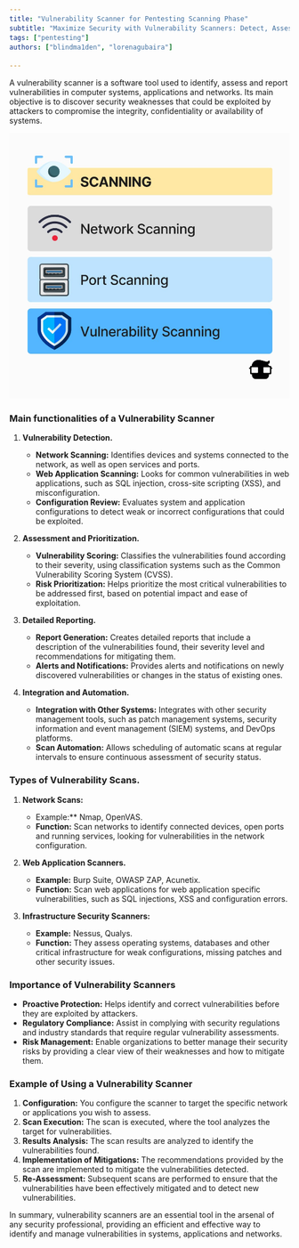 ```yaml
---
title: "Vulnerability Scanner for Pentesting Scanning Phase"
subtitle: "Maximize Security with Vulnerability Scanners: Detect, Assess, Prioritize Threats in Systems, Applications, and Networks."
tags: ["pentesting"]
authors: ["blindma1den", "lorenagubaira"]

---
```


A vulnerability scanner is a software tool used to identify, assess and report vulnerabilities in computer systems, applications and networks. Its main objective is to discover security weaknesses that could be exploited by attackers to compromise the integrity, confidentiality or availability of systems.

![Vulnerability Scanner](https://github.com/4GeeksAcademy/cybersecurity-syllabus/blob/main/assets/scanning.png?raw=true)

### Main functionalities of a Vulnerability Scanner

1. **Vulnerability Detection.**
   - **Network Scanning:** Identifies devices and systems connected to the network, as well as open services and ports.
   - **Web Application Scanning:** Looks for common vulnerabilities in web applications, such as SQL injection, cross-site scripting (XSS), and misconfiguration.
   - **Configuration Review:** Evaluates system and application configurations to detect weak or incorrect configurations that could be exploited.

2. **Assessment and Prioritization.**
   - **Vulnerability Scoring:** Classifies the vulnerabilities found according to their severity, using classification systems such as the Common Vulnerability Scoring System (CVSS).
   - **Risk Prioritization:** Helps prioritize the most critical vulnerabilities to be addressed first, based on potential impact and ease of exploitation.

3. **Detailed Reporting.**
   - **Report Generation:** Creates detailed reports that include a description of the vulnerabilities found, their severity level and recommendations for mitigating them.
   - **Alerts and Notifications:** Provides alerts and notifications on newly discovered vulnerabilities or changes in the status of existing ones.

4. **Integration and Automation.**
   - **Integration with Other Systems:** Integrates with other security management tools, such as patch management systems, security information and event management (SIEM) systems, and DevOps platforms.
   - **Scan Automation:** Allows scheduling of automatic scans at regular intervals to ensure continuous assessment of security status.

### Types of Vulnerability Scans.

1. **Network Scans:** 
   - Example:** Nmap, OpenVAS.
   - **Function:** Scan networks to identify connected devices, open ports and running services, looking for vulnerabilities in the network configuration.

2. **Web Application Scanners.**
   - **Example:** Burp Suite, OWASP ZAP, Acunetix.
   - **Function:** Scan web applications for web application specific vulnerabilities, such as SQL injections, XSS and configuration errors.

3. **Infrastructure Security Scanners:** 
   - **Example:** Nessus, Qualys.
   - **Function:** They assess operating systems, databases and other critical infrastructure for weak configurations, missing patches and other security issues.

### Importance of Vulnerability Scanners

- **Proactive Protection:** Helps identify and correct vulnerabilities before they are exploited by attackers.
- **Regulatory Compliance:** Assist in complying with security regulations and industry standards that require regular vulnerability assessments.
- **Risk Management:** Enable organizations to better manage their security risks by providing a clear view of their weaknesses and how to mitigate them.

### Example of Using a Vulnerability Scanner

1. **Configuration:** You configure the scanner to target the specific network or applications you wish to assess.
2. **Scan Execution:** The scan is executed, where the tool analyzes the target for vulnerabilities.
3. **Results Analysis:** The scan results are analyzed to identify the vulnerabilities found.
4. **Implementation of Mitigations:** The recommendations provided by the scan are implemented to mitigate the vulnerabilities detected.
5. **Re-Assessment:** Subsequent scans are performed to ensure that the vulnerabilities have been effectively mitigated and to detect new vulnerabilities.

In summary, vulnerability scanners are an essential tool in the arsenal of any security professional, providing an efficient and effective way to identify and manage vulnerabilities in systems, applications and networks.
